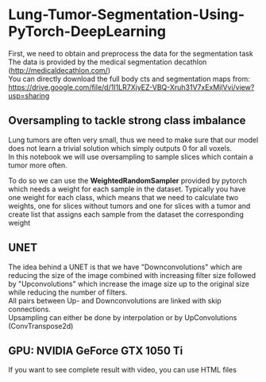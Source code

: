 # Lung-Tumor-Segmentation-Using-PyTorch-DeepLearning

First, we need to obtain and preprocess the data for the segmentation task
The data is provided by the medical segmentation decathlon (http://medicaldecathlon.com/) <br />
You can directly download the full body cts and segmentation maps from: <br />
https://drive.google.com/file/d/1I1LR7XjyEZ-VBQ-Xruh31V7xExMjlVvi/view?usp=sharing


## Oversampling to tackle strong class imbalance
Lung tumors are often very small, thus we need to make sure that our model does not learn a trivial solution which simply outputs 0 for all voxels.<br />
In this notebook we will use oversampling to sample slices which contain a tumor more often.

To do so we can use the **WeightedRandomSampler** provided by pytorch which needs a weight for each sample in the dataset.
Typically you have one weight for each class, which means that we need to calculate two weights, one for slices without tumors and one for slices with a tumor and create list that assigns each sample from the dataset the corresponding weight

## UNET
The idea behind a UNET is that we have "Downconvolutions" which are reducing the size of the image combined with increasing filter size followed by "Upconvolutions" which increase the image size up to the original size while reducing the number of filters. <br />
All pairs between Up- and Downconvolutions are linked with skip connections.<br />
Upsampling can either be done by interpolation or by UpConvolutions (ConvTranspose2d)


## GPU: NVIDIA GeForce GTX 1050 Ti

If you want to see complete result with video, you can use HTML files
